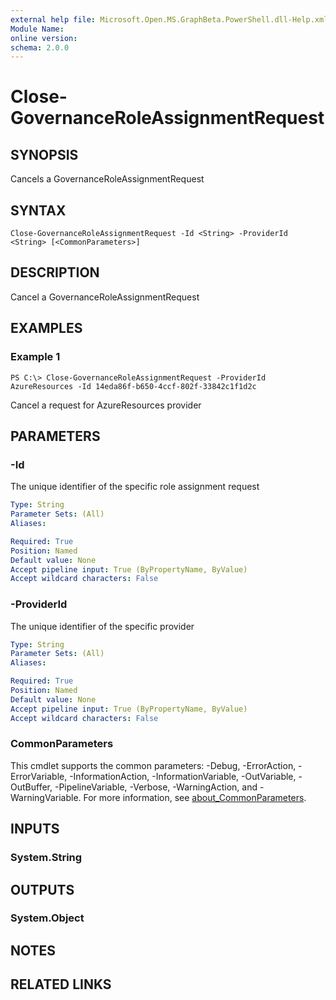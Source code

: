 ```yaml
---
external help file: Microsoft.Open.MS.GraphBeta.PowerShell.dll-Help.xml
Module Name:
online version:
schema: 2.0.0
---
```


# Close-GovernanceRoleAssignmentRequest

## SYNOPSIS
Cancels a GovernanceRoleAssignmentRequest

## SYNTAX

```
Close-GovernanceRoleAssignmentRequest -Id <String> -ProviderId <String> [<CommonParameters>]
```

## DESCRIPTION
Cancel a GovernanceRoleAssignmentRequest

## EXAMPLES

### Example 1
```
PS C:\> Close-GovernanceRoleAssignmentRequest -ProviderId AzureResources -Id 14eda86f-b650-4ccf-802f-33842c1f1d2c
```

Cancel a request for AzureResources provider

## PARAMETERS

### -Id
The unique identifier of the specific role assignment request

```yaml
Type: String
Parameter Sets: (All)
Aliases:

Required: True
Position: Named
Default value: None
Accept pipeline input: True (ByPropertyName, ByValue)
Accept wildcard characters: False
```

### -ProviderId
The unique identifier of the specific provider

```yaml
Type: String
Parameter Sets: (All)
Aliases:

Required: True
Position: Named
Default value: None
Accept pipeline input: True (ByPropertyName, ByValue)
Accept wildcard characters: False
```

### CommonParameters
This cmdlet supports the common parameters: -Debug, -ErrorAction, -ErrorVariable, -InformationAction, -InformationVariable, -OutVariable, -OutBuffer, -PipelineVariable, -Verbose, -WarningAction, and -WarningVariable. For more information, see [about_CommonParameters](http://go.microsoft.com/fwlink/?LinkID=113216).

## INPUTS

### System.String
## OUTPUTS

### System.Object
## NOTES

## RELATED LINKS
